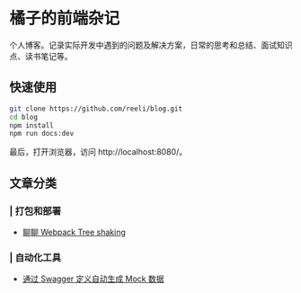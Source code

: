 # 橘子的前端杂记

个人博客。记录实际开发中遇到的问题及解决方案，日常的思考和总结、面试知识点、读书笔记等。

## 快速使用

```bash
git clone https://github.com/reeli/blog.git
cd blog
npm install
npm run docs:dev
```

最后，打开浏览器，访问 http://localhost:8080/。 

## 文章分类

### | 打包和部署

- [聊聊 Webpack Tree shaking](https://github.com/reeli/blog/blob/master/docs/blog/webpack-tree-shaking.md)

### | 自动化工具

- [通过 Swagger 定义自动生成 Mock 数据](https://github.com/reeli/blog/blob/master/docs/blog/swagger-to-mocks.md)
